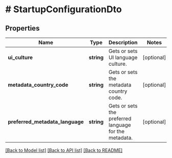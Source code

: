 # # StartupConfigurationDto

## Properties

Name | Type | Description | Notes
------------ | ------------- | ------------- | -------------
**ui_culture** | **string** | Gets or sets UI language culture. | [optional]
**metadata_country_code** | **string** | Gets or sets the metadata country code. | [optional]
**preferred_metadata_language** | **string** | Gets or sets the preferred language for the metadata. | [optional]

[[Back to Model list]](../../README.md#models) [[Back to API list]](../../README.md#endpoints) [[Back to README]](../../README.md)
